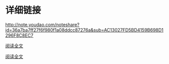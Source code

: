 详细链接
==============
http://note.youdao.com/noteshare?id=36a7ba7ff27f6f980f1a08ddcc87276a&sub=AC13027FD5BD4159B698D1296F8C8EC7


[阅读全文](http://note.youdao.com/noteshare?id=36a7ba7ff27f6f980f1a08ddcc87276a&sub=AC13027FD5BD4159B698D1296F8C8EC7)


[阅读全文](http://note.youdao.com/noteshare?id=36a7ba7ff27f6f980f1a08ddcc87276a&sub=AC13027FD5BD4159B698D1296F8C8EC7"悬停显示")
